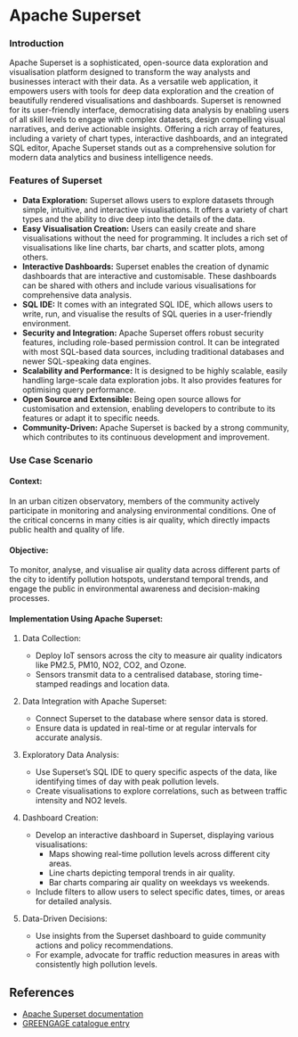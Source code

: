 # Apache Superset

### Introduction

Apache Superset is a sophisticated, open-source data exploration and visualisation platform designed to transform the way analysts and businesses interact with their data. As a versatile web application, it empowers users with tools for deep data exploration and the creation of beautifully rendered visualisations and dashboards. Superset is renowned for its user-friendly interface, democratising data analysis by enabling users of all skill levels to engage with complex datasets, design compelling visual narratives, and derive actionable insights. Offering a rich array of features, including a variety of chart types, interactive dashboards, and an integrated SQL editor, Apache Superset stands out as a comprehensive solution for modern data analytics and business intelligence needs.

### Features of Superset

- **Data Exploration:** Superset allows users to explore datasets through simple, intuitive, and interactive visualisations. It offers a variety of chart types and the ability to dive deep into the details of the data.
- **Easy Visualisation Creation:** Users can easily create and share visualisations without the need for programming. It includes a rich set of visualisations like line charts, bar charts, and scatter plots, among others.
- **Interactive Dashboards:** Superset enables the creation of dynamic dashboards that are interactive and customisable. These dashboards can be shared with others and include various visualisations for comprehensive data analysis.
- **SQL IDE:** It comes with an integrated SQL IDE, which allows users to write, run, and visualise the results of SQL queries in a user-friendly environment.
- **Security and Integration:** Apache Superset offers robust security features, including role-based permission control. It can be integrated with most SQL-based data sources, including traditional databases and newer SQL-speaking data engines.
- **Scalability and Performance:** It is designed to be highly scalable, easily handling large-scale data exploration jobs. It also provides features for optimising query performance.
- **Open Source and Extensible:** Being open source allows for customisation and extension, enabling developers to contribute to its features or adapt it to specific needs.
- **Community-Driven:** Apache Superset is backed by a strong community, which contributes to its continuous development and improvement.

### Use Case Scenario

#### Context:
In an urban citizen observatory, members of the community actively participate in monitoring and analysing environmental conditions. One of the critical concerns in many cities is air quality, which directly impacts public health and quality of life.

#### Objective:
To monitor, analyse, and visualise air quality data across different parts of the city to identify pollution hotspots, understand temporal trends, and engage the public in environmental awareness and decision-making processes.

#### Implementation Using Apache Superset:

1) Data Collection:

    - Deploy IoT sensors across the city to measure air quality indicators like PM2.5, PM10, NO2, CO2, and Ozone.
    - Sensors transmit data to a centralised database, storing time-stamped readings and location data.

2) Data Integration with Apache Superset:

    - Connect Superset to the database where sensor data is stored.
    - Ensure data is updated in real-time or at regular intervals for accurate analysis.

3) Exploratory Data Analysis:

    - Use Superset’s SQL IDE to query specific aspects of the data, like identifying times of day with peak pollution levels.
    - Create visualisations to explore correlations, such as between traffic intensity and NO2 levels.

4) Dashboard Creation:

    - Develop an interactive dashboard in Superset, displaying various visualisations:
        - Maps showing real-time pollution levels across different city areas.
        - Line charts depicting temporal trends in air quality.
        - Bar charts comparing air quality on weekdays vs weekends.
    - Include filters to allow users to select specific dates, times, or areas for detailed analysis.

5) Data-Driven Decisions:

    - Use insights from the Superset dashboard to guide community actions and policy recommendations.
    - For example, advocate for traffic reduction measures in areas with consistently high pollution levels.


## References 
- [Apache Superset documentation](https://superset.apache.org/docs/intro)
- [GREENGAGE catalogue entry](https://aitonline.sharepoint.com/:w:/r/sites/HEUGREENGAGE337/Shared%20Documents/WP4%20CO%20enabling%20infrastructure%20and%20interoperable/D4.1%20GREEN%20Engine%20and%20manuals/catalogue/Apache%20Superset/Superset_GREENGAGE-AcademyResourceSpec.docx?d=w049539880cbb4617b6e647b5f2eb8544&csf=1&web=1&e=IRC9y6)
